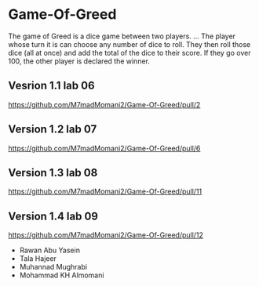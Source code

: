 # Game-Of-Greed

The game of Greed is a dice game between two players. ... The player whose turn it is can choose any number of dice to roll. They then roll those dice (all at once) and add the total of the dice to their score. If they go over 100, the other player is declared the winner.


## Vesrion 1.1 lab 06
https://github.com/M7madMomani2/Game-Of-Greed/pull/2
## Version 1.2 lab 07
https://github.com/M7madMomani2/Game-Of-Greed/pull/6
## Version 1.3 lab 08
https://github.com/M7madMomani2/Game-Of-Greed/pull/11
## Version 1.4 lab 09
https://github.com/M7madMomani2/Game-Of-Greed/pull/12
- Rawan Abu Yasein 
- Tala Hajeer
- Muhannad Mughrabi
- Mohammad KH Almomani

